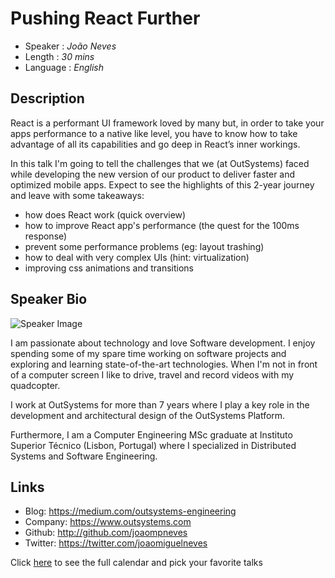 Pushing React Further
=====================

* Speaker   : *João Neves*
* Length    : *30 mins*
* Language  : *English*

Description
-----------

React is a performant UI framework loved by many but, in order to take your apps performance to a native like level, you have to know how to take advantage of all its capabilities and go deep in React’s inner workings. 

In this talk I'm going to tell the challenges that we (at OutSystems) faced while developing the new version of our product to deliver faster and optimized mobile apps.
Expect to see the highlights of this 2-year journey and leave with some takeaways:
- how does React work (quick overview)
- how to improve React app's performance (the quest for the 100ms response)
- prevent some performance problems (eg: layout trashing)
- how to deal with very complex UIs (hint: virtualization)
- improving css animations and transitions

Speaker Bio
-----------

![Speaker Image](https://avatars2.githubusercontent.com/u/693294?v=3&s=400)

I am passionate about technology and love Software development.
I enjoy spending some of my spare time working on software projects and exploring and learning state-of-the-art technologies. 
When I'm not in front of a computer screen I like to drive, travel and record videos with my quadcopter.

I work at OutSystems for more than 7 years where I play a key role in the development and architectural design of the OutSystems Platform.

Furthermore, I am a Computer Engineering MSc graduate at Instituto Superior Técnico (Lisbon, Portugal) where I specialized in Distributed Systems and Software Engineering.

Links
-----

* Blog: https://medium.com/outsystems-engineering
* Company: https://www.outsystems.com
* Github: http://github.com/joaompneves
* Twitter: https://twitter.com/joaomiguelneves

Click [here][1] to see the full calendar and pick your favorite talks

[1]: https://pixels.camp/schedule/
